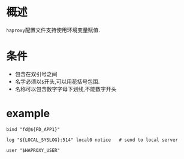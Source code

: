 # 概述
`haproxy`配置文件支持使用环境变量赋值.
# 条件
* 包含在双引号之间
* 名字必须以`$`开头,可以用花括号包围.
* 名称可以包含数字字母下划线,不能数字开头
# example
``` 
bind "fd@${FD_APP1}"

log "${LOCAL_SYSLOG}:514" local0 notice   # send to local server

user "$HAPROXY_USER"
```